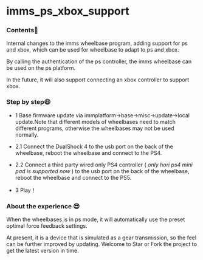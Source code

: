 # imms_ps_xbox_support


### Contents🤗

Internal changes to the imms wheelbase program, adding support for ps and xbox, which can be used for wheelbase to adapt to ps and xbox.

By calling the authentication of the ps controller, the imms wheelbase can be used on the ps platform.

In the future, it will also support connecting an xbox controller to support xbox.



### Step by step😃

* 1 Base firmware update via immplatform->base->misc->update->local update.Note that different models of wheelbases need to match different programs, otherwise the wheelbases may not be used normally.

* 2.1 Connect the DualShock 4 to the usb port on the back of the wheelbase, reboot the wheelbase and connect to the PS4.

* 2.2 Connect a third party wired only PS4 controller (<i> only hori ps4 mini pad is supported now </i>) to the usb port on the back of the wheelbase, reboot the wheelbase and connect to the PS5.

* 3 Play！


### About the experience 😎

When the wheelbases is in ps mode, it will automatically use the preset optimal force feedback settings.

At present, it is a device that is simulated as a gear transmission, so the feel can be further improved by updating. Welcome to Star or Fork the project to get the latest version in time.
